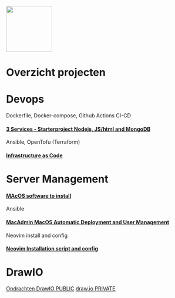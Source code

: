 <img src="https://www.vives.be/themes/custom/vives/logo.svg" width="125">

# Overzicht projecten


# Devops

Dockerfile, Docker-compose, Github Actions CI-CD
#### [3 Services - Starterproject Nodejs, JS/html and MongoDB](https://github.com/MilanVives/3services)

Ansible, OpenTofu (Terraform)
#### [Infrastructure as Code](https://github.com/MilanVives/iac) 


# Server Management

#### [MAcOS software to install](https://github.com/MilanVives/MacInstall)
Ansible
#### [MacAdmin MacOS Automatic Deployment and User Management](https://github.com/MilanVives/Macadmin)
Neovim install and config
#### [Neovim Installation script and config](https://github.com/MilanVives/nvim)


# DrawIO

[Opdrachten DrawIO PUBLIC](https://github.com/MilanVives/Opdrachten)
[draw.io PRIVATE](https://github.com/MilanVives/draw.io)

